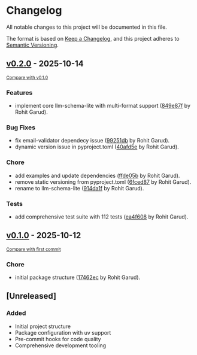 # Changelog

All notable changes to this project will be documented in this file.

The format is based on [Keep a Changelog](https://keepachangelog.com/en/1.0.0/),
and this project adheres to [Semantic Versioning](https://semver.org/spec/v2.0.0.html).

<!-- insertion marker -->
## [v0.2.0](https://github.com-personal/rohitgarud/llm-schema-lite/releases/tag/v0.2.0) - 2025-10-14

<small>[Compare with v0.1.0](https://github.com-personal/rohitgarud/llm-schema-lite/compare/v0.1.0...v0.2.0)</small>

### Features

- implement core llm-schema-lite with multi-format support ([849e87f](https://github.com-personal/rohitgarud/llm-schema-lite/commit/849e87f33d39f941579a550eab963ac00cf02aaf) by Rohit Garud).

### Bug Fixes

- fix email-validator dependecy issue ([99251db](https://github.com-personal/rohitgarud/llm-schema-lite/commit/99251db68c4af4217b8e3ed0010ff890e8fbfc72) by Rohit Garud).
- dynamic version issue in pyproject.toml ([40afd5e](https://github.com-personal/rohitgarud/llm-schema-lite/commit/40afd5ec03eb16c8e95131e75b5887396864344b) by Rohit Garud).

### Chore

- add examples and update dependencies ([ffde05b](https://github.com-personal/rohitgarud/llm-schema-lite/commit/ffde05b22c8b7a786a98c0dcb01125039ce80df1) by Rohit Garud).
- remove static versioning from pyproject.toml ([6fced87](https://github.com-personal/rohitgarud/llm-schema-lite/commit/6fced872ffc1126527ff99e847cd582a490d95d9) by Rohit Garud).
- rename to llm-schema-lite ([914da1f](https://github.com-personal/rohitgarud/llm-schema-lite/commit/914da1fca8873731302453b5eeaafcacc7b23749) by Rohit Garud).

### Tests

- add comprehensive test suite with 112 tests ([ea4f608](https://github.com-personal/rohitgarud/llm-schema-lite/commit/ea4f60852bbe9bd917d68bb8bf5f3f3e9ce9fbad) by Rohit Garud).

## [v0.1.0](https://github.com-personal/rohitgarud/llm-schema-lite/releases/tag/v0.1.0) - 2025-10-12

<small>[Compare with first commit](https://github.com-personal/rohitgarud/llm-schema-lite/compare/51766385b3c7e7172bfae5e8e8c8b1b431ad0a24...v0.1.0)</small>

### Chore

- initial package structure ([17462ec](https://github.com-personal/rohitgarud/llm-schema-lite/commit/17462ec0c8e135e202d58cf808ac732396ed8d58) by Rohit Garud).


## [Unreleased]

### Added
- Initial project structure
- Package configuration with uv support
- Pre-commit hooks for code quality
- Comprehensive development tooling
